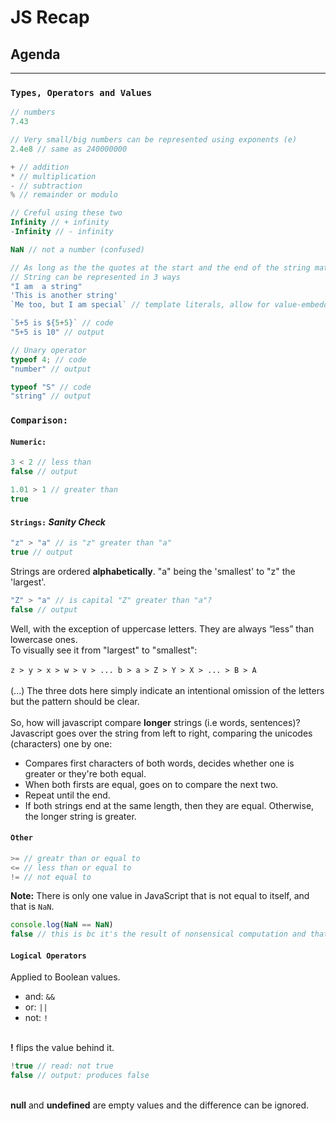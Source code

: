 # JS Recap
## Agenda 
---
### `Types, Operators and Values`

```javascript
// numbers 
7.43

// Very small/big numbers can be represented using exponents (e)
2.4e8 // same as 240000000

+ // addition
* // multiplication 
- // subtraction 
% // remainder or modulo

// Creful using these two
Infinity // + infinity 
-Infinity // - infinity 

NaN // not a number (confused)

// As long as the the quotes at the start and the end of the string match
// String can be represented in 3 ways
"I am  a string"
'This is another string'
`Me too, but I am special` // template literals, allow for value-embedding

`5+5 is ${5+5}` // code 
"5+5 is 10" // output 

// Unary operator 
typeof 4; // code
"number" // output 

typeof "S" // code
"string" // output 
```
### `Comparison:`
#### `Numeric:` 
```javascript
3 < 2 // less than
false // output

1.01 > 1 // greater than
true 
```
#### `Strings:` *Sanity Check* 

```javascript
"z" > "a" // is "z" greater than "a"
true // output
```
Strings are ordered **alphabetically**. "a" being the 'smallest' to "z" the 'largest'.
```javascript
"Z" > "a" // is capital "Z" greater than "a"?
false // output 
```
Well, with the exception of uppercase letters. They are always “less” than lowercase ones. 
<br>
To visually see it from "largest" to "smallest": <br>
<br>
`z > y > x > w > v > ... b > a > Z > Y > X > ... > B > A` <br>
<br>
(...) The three dots here simply indicate an intentional omission of the letters but the pattern should be clear. <br>
<br>
So, how will javascript compare **longer** strings (i.e words, sentences)? <br>
Javascript goes over the string from left to right, comparing the unicodes (characters) one by one: <br>
* Compares first characters of both words, decides whether one is greater or they're both equal. 
* When both firsts are equal, goes on to compare the next two. 
* Repeat until the end. 
* If both strings end at the same length, then they are equal. Otherwise, the longer string is greater.

#### `Other`
```javascript
>= // greatr than or equal to 
<= // less than or equal to 
!= // not equal to 
```
**Note:** There is only one value in JavaScript that is not equal to itself, and that is `NaN`. 
```javascript
console.log(NaN == NaN)
false // this is bc it's the result of nonsensical computation and that can be different every time.
``` 

#### `Logical Operators`
Applied to Boolean values. <br>
* and: `&&`
* or: `||`
* not: `!`
<br>
<strong>!</strong> flips the value behind it. 
<br>

```javascript
!true // read: not true
false // output: produces false 
```
<br>
<strong>null</strong> and <strong>undefined</strong> are empty values and the difference can be ignored. 